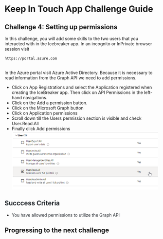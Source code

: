 # Keep In Touch App Challenge Guide

## Challenge 4: Setting up permissions

In this challenge, you will add some skills to the two users that you interacted with in the Icebreaker app. In an incognito or InPrivate browser session visit
<br>
```
https://portal.azure.com
```
<br>
In the Azure portal visit Azure Active Directory. Because it is necessary to read information from the Graph API we need to add permissions.

* Click on App Registrations and select the Application registered when creating the IceBreaker app. Then click on API Permissions in the left-hand navigations.
* Click on the Add a permission button.
* Click on the Microsoft Graph button
* Click on Application permissions
* Scroll down till the Users permission section is visible and check User.Read.All
* Finally click Add permissions
![](images/user-profile-permission.png)


## <span class="colour" style="color:rgb(36, 41, 46)">Succcess Criteria</span>

* <span class="colour" style="color:rgb(36, 41, 46)">You have allowed permissions to utilize the Graph API</span>

## Progressing to the next challenge
<br>
<br>

